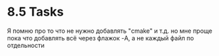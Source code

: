 # 8.5 Tasks

Я помню про то что не нужно добавлять "cmake" и т.д. но мне проще пока что добавлять всё через флажок -A, а не каждый файл по отдельности

### 
